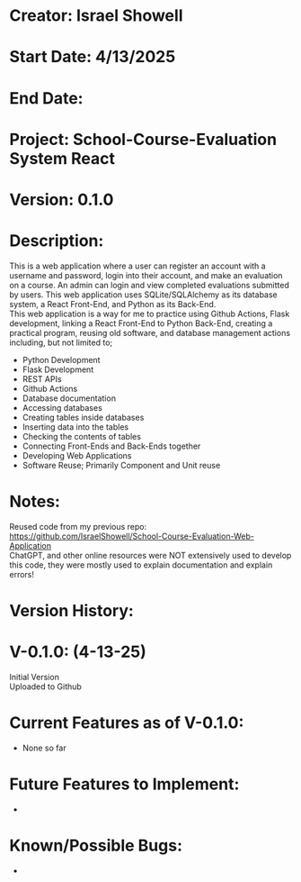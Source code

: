 # Creator: Israel Showell

# Start Date: 4/13/2025

# End Date:

# Project: School-Course-Evaluation System React

# Version: 0.1.0

# Description:

This is a web application where a user can register an account with a username and password, login into their account, and make an evaluation on a course.
An admin can login and view completed evaluations submitted by users.
This web application uses SQLite/SQLAlchemy as its database system, a React Front-End, and Python as its Back-End. <br>
This web application is a way for me to practice using Github Actions, Flask development, linking a React Front-End to Python Back-End, creating a practical program,
reusing old software, and database management actions including, but not limited to;

- Python Development
- Flask Development
- REST APIs
- Github Actions
- Database documentation
- Accessing databases
- Creating tables inside databases
- Inserting data into the tables
- Checking the contents of tables
- Connecting Front-Ends and Back-Ends together
- Developing Web Applications
- Software Reuse; Primarily Component and Unit reuse

# Notes:

Reused code from my previous repo: <br>
https://github.com/IsraelShowell/School-Course-Evaluation-Web-Application <br>
ChatGPT, and other online resources were NOT extensively used to develop this code, they were mostly used to explain documentation and explain errors! <br>

# Version History:

# V-0.1.0: (4-13-25)

Initial Version <br>
Uploaded to Github <br>

# Current Features as of V-0.1.0:

- None so far

# Future Features to Implement:

-

# Known/Possible Bugs:

-
